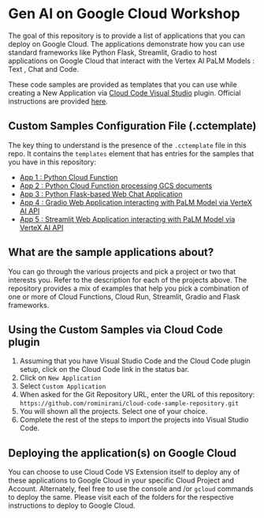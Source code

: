 # Gen AI on Google Cloud Workshop
The goal of this repository is to provide a list of applications that you can deploy on Google Cloud. The applications demonstrate how you can use standard frameworks like Python Flask, Streamlit, Gradio to host applications on Google Cloud that interact with the Vertex AI PaLM Models : Text , Chat and Code. 

These code samples are provided as templates that you can use while creating a New Application via [Cloud Code Visual Studio](https://cloud.google.com/code) plugin. Official instructions are provided [here](https://cloud.google.com/code/docs/vscode/set-up-sample-repo).

## Custom Samples Configuration File (.cctemplate)
The key thing to understand is the presence of the `.cctemplate` file in this repo. It contains the `templates` element that has entries for the samples that you have in this repository:
- [App 1 : Python Cloud Function](app1-cf-python-vertexai-http)
- [App 2 : Python Cloud Function processing GCS documents](app2-cf-python-vertexai-gcs)
- [App 3 : Python Flask-based Web Chat Application](app3-cr-python-flask-vertexai)
- [App 4 : Gradio Web Application interacting with PaLM Model via VerteX AI API](app4-cr-python-gradio-vertexai)
- [App 5 : Streamlit Web Application interacting with PaLM Model via VerteX AI API](app5-cr-python-streamlit-vertexai)

## What are the sample applications about?
You can go through the various projects and pick a project or two that interests you. Refer to the description for each of the projects above. The repository provides a mix of examples that help you pick a combination of one or more of Cloud Functions, Cloud Run, Streamlit, Gradio and Flask frameworks.


## Using the Custom Samples via Cloud Code plugin

1. Assuming that you have Visual Studio Code and the Cloud Code plugin setup, click on the Cloud Code link in the status bar.
2. Click on `New Application`
3. Select `Custom Application`
4. When asked for the Git Repository URL, enter the URL of this repository: `https://github.com/rominirani/cloud-code-sample-repository.git`
5. You will shown all the projects. Select one of your choice.
6. Complete the rest of the steps to import the projects into Visual Studio Code.

## Deploying the application(s) on Google Cloud
You can choose to use Cloud Code VS Extension itself to deploy any of these applications to Google Cloud in your specific Cloud Project and Account. Alternately, feel free to use the console and /or `gcloud` commands to deploy the same. Please visit each of the folders for the respective instructions to deploy to Google Cloud. 
